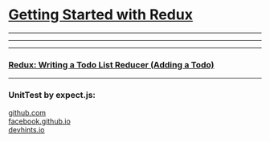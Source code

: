 <a href='https://egghead.io/courses/getting-started-with-redux'>
    <h1>Getting Started with Redux</h1>
</a>

<hr><hr><hr>

<a href='https://egghead.io/lessons/react-redux-writing-a-todo-list-reducer-adding-a-todo'>
    <h3>Redux: Writing a Todo List Reducer (Adding a Todo)</h3>
</a>

<hr>
<h3>UnitTest by expect.js:</h3>

<a href='https://github.com/Automattic/expect.js?files=1'>
    github.com
</a>
<br>
<a href='https://facebook.github.io/jest/docs/en/expect.html'>
    facebook.github.io
</a>
<br>
<a href='https://devhints.io/expectjs'>
    devhints.io
</a>